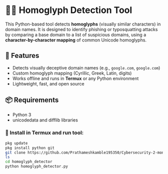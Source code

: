 # 🕵️‍♂️ Homoglyph Detection Tool

This Python-based tool detects **homoglyphs** (visually similar characters) in domain names. It is designed to identify phishing or typosquatting attacks by comparing a base domain to a list of suspicious domains, using a **character-by-character mapping** of common Unicode homoglyphs.

## 📌 Features

- Detects visually deceptive domain names (e.g., `gооgle.com`, `gοοgle.com`)
- Custom homoglyph mapping (Cyrillic, Greek, Latin, digits)
- Works offline and runs in **Termux** or any Python environment
- Lightweight, fast, and open source

## 📦 Requirements

- Python 3
- unicodedata and difflib libraries

### 📲 Install in Termux and run tool:
```bash
pkg update
pkg install python git
git clone https://github.com/Prathameshkamble195350/Cybersecurity-2-month-Internship-Program-2025.git
ls
cd homoglyph_detector
python homoglyph_detector.py

